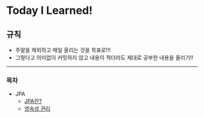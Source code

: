 # Today I Learned!

## 규칙
- 주말을 제외하고 매일 올리는 것을 목표로!!!
- 그렇다고 의미없이 커밋하지 않고 내용이 적더라도 제대로 공부한 내용을 올리기!!

---
### 목차

- JPA
  - [JPA란?](#https://github.com/juhwan-Ki/TIL/blob/main/JPA/JPA%EB%9E%80%3F.md)
  - [영속성 관리](#/JPA/영속성관리.md)